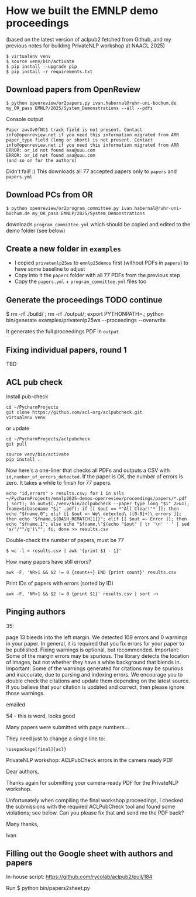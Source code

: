 # How we built the EMNLP demo proceedings

(based on the latest version of aclpub2 fetched from Github, and my previous notes for building PrivateNLP workshop at NAACL 2025)

```plaintext
$ virtualenv venv
$ source venv/bin/activate
$ pip install --upgrade pip
$ pip install -r requirements.txt
```

## Download papers from OpenReview

```plaintext
$ python openreview/or2papers.py ivan.habernal@ruhr-uni-bochum.de my_OR_pass EMNLP/2025/System_Demonstrations --all --pdfs
```

Console output

```plain
Paper zwvOv0fNt1 track field is not present. Contact info@openreview.net if you need this information migrated from ARR
paper_type field (long or short) is not present. Contact info@openreview.net if you need this information migrated from ARR
ERROR: or_id not found aaa@uuu.com
ERROR: or_id not found aaa@uuu.com
(and so on for the authors)
```

Didn't fail! :) This downloads all 77 accepted papers only to `papers` and `papers.yml`

## Download PCs from OR

```plaintext
$ python openreview/or2program_committee.py ivan.habernal@ruhr-uni-bochum.de my_OR_pass EMNLP/2025/System_Demonstrations
```

downloads `program_committee.yml` which should be copied and edited to the demo folder (see below)

## Create a new folder in `examples`

* I copied `privatenlp25ws` to `emnlp25demos` first (without PDFs in `papers`) to have some baseline to adjust
* Copy into it the `papers` folder with all 77 PDFs from the previous step
* Copy the `papers.yml` + `program_committee.yml` files too

## Generate the proceedings TODO continue

$ rm -rf ./build/ ; rm -rf ./output/; export PYTHONPATH=.; python bin/generate examples/privatenlp25ws --proceedings --overwrite

It generates the full proceedings PDF in `output`

## Fixing individual papers, round 1

TBD

## ACL pub check

Install pub-check
```plaintext
cd ~/PycharmProjects
git clone https://github.com/acl-org/aclpubcheck.git
virtualenv venv
```
or update
```plain
cd ~/PycharmProjects/aclpubcheck
git pull
```
```plaintext
source venv/bin/activate
pip install .
```

Now here's a one-liner that checks all PDFs and outputs a CSV with `id,number_of_errors_detected`. If the paper is OK, the number of errors is zero. It takes a while to finish for 77 papers.

```plaintext
echo "id,errors" > results.csv; for i in $(ls ~/PycharmProjects/emnlp2025-demos-openreview/proceedings/papers/*.pdf | sort); do out=$(./venv/bin/aclpubcheck --paper_type long "$i" 2>&1); fname=$(basename "$i" .pdf); if [[ $out == *"All Clear!"* ]]; then echo "$fname,0"; elif [[ $out =~ We\ detected\ ([0-9]+)\ errors ]]; then echo "$fname,${BASH_REMATCH[1]}"; elif [[ $out =~ Error ]]; then echo "$fname,1"; else echo "$fname,\"$(echo "$out" | tr '\n' ' ' | sed 's/"/""/g')\""; fi; done >> results.csv
```

Double-check the number of papers, must be 77

```plaintext
$ wc -l < results.csv | awk '{print $1 - 1}'
```

How many papers have still errors?

```plaintext
awk -F, 'NR>1 && $2 != 0 {count++} END {print count}' results.csv 
```

Print IDs of papers with errors (sorted by ID)

```plaintext
awk -F, 'NR>1 && $2 != 0 {print $1}' results.csv | sort -n
```




## Pinging authors

35:

page 13 bleeds into the left margin. We detected 109 errors and 0 warnings in your paper. In general, it is required that you fix errors for your paper to be published. Fixing warnings is optional, but recommended. Important: Some of the margin errors may be spurious. The library detects the location of images, but not whether they have a white background that blends in. Important: Some of the warnings generated for citations may be spurious and inaccurate, due to parsing and indexing errors. We encourage you to double check the citations and update them depending on the latest source. If you believe that your citation is updated and correct, then please ignore those warnings.

emailed

54 - this is word, looks good


Many papers were submitted with page numbers...

They need just to change a single line to:

```plaintext
\usepackage[final]{acl}
```


PrivateNLP workshop: ACLPubCheck errors in the camera ready PDF

Dear authors,

Thanks again for submitting your camera-ready PDF for the PrivateNLP workshop.

Unfortunately when compiling the final workshop proceedings, I checked the submissions with the required ACLPubCheck tool and found some violations; see below. Can you please fix that and send me the PDF back?

Many thanks,

Ivan



## Filling out the Google sheet with authors and papers

In-house script: https://github.com/rycolab/aclpub2/pull/184

Run $ python bin/papers2sheet.py
